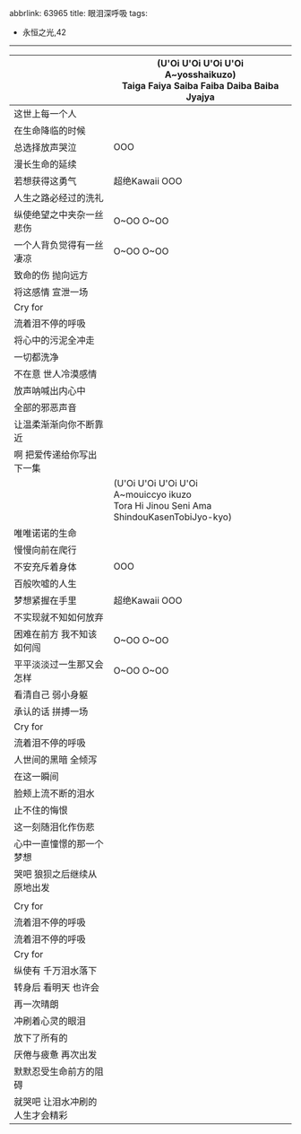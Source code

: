 abbrlink: 63965
title: 眼泪深呼吸
tags:
  - 永恒之光,42
---
|      |(U'Oi U'Oi U'Oi U'Oi<br>A~yosshaikuzo)<br>Taiga Faiya Saiba Faiba Daiba Baiba Jyajya|
|--|--|
|这世上每一个人|      |
|在生命降临的时候|      |
|总选择放声哭泣|OOO|
|漫长生命的延续|      |
|若想获得这勇气|超绝Kawaii OOO|
|人生之路必经过的洗礼|      |
|纵使绝望之中夹杂一丝悲伤|O~OO O~OO|
|一个人背负觉得有一丝凄凉|O~OO O~OO|
|致命的伤 抛向远方|      |
|将这感情 宣泄一场|      |
|Cry for|      |
|流着泪不停的呼吸|      |
|将心中的污泥全冲走|      |
|一切都洗净|      |
|不在意 世人冷漠感情|      |
|放声呐喊出内心中|      |
|全部的邪恶声音|      |
|让温柔渐渐向你不断靠近|      |
|啊 把爱传递给你写出下一集|      |
|      |(U'Oi U'Oi U'Oi U'Oi<br>A~mouiccyo ikuzo<br>Tora Hi Jinou Seni Ama ShindouKasenTobiJyo-kyo)|
|唯唯诺诺的生命|      |
|慢慢向前在爬行|      |
|不安充斥着身体|OOO|
|百般吹嘘的人生|      |
|梦想紧握在手里|超绝Kawaii OOO|
|不实现就不知如何放弃|      |
|困难在前方 我不知该如何闯|O~OO O~OO|
|平平淡淡过一生那又会怎样|O~OO O~OO|
|看清自己 弱小身躯|      |
|承认的话 拼搏一场|      |
|Cry for|      |
|流着泪不停的呼吸|      |
|人世间的黑暗 全倾泻|      |
|在这一瞬间|      |
|脸颊上流不断的泪水|      |
|止不住的悔恨|      |
|这一刻随泪化作伤悲|      |
|心中一直憧憬的那一个梦想|      |
|哭吧 狼狈之后继续从原地出发|      |
|      |      |
|Cry for|      |
|流着泪不停的呼吸|      |
|流着泪不停的呼吸|      |
|Cry for|      |
|纵使有 千万泪水落下|      |
|转身后 看明天 也许会|      |
|再一次晴朗|      |
|冲刷着心灵的眼泪|      |
|放下了所有的|      |
|厌倦与疲惫 再次出发|      |
|默默忍受生命前方的阻碍|      |
|就哭吧 让泪水冲刷的人生才会精彩|      |